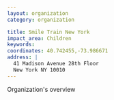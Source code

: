 ```yaml
---
layout: organization
category: organization

title: Smile Train New York
impact_area: Children
keywords: 
coordinates: 40.742455,-73.986671
address: |
  41 Madison Avenue 28th Floor
  New York NY 10010
---
```

Organization's overview
